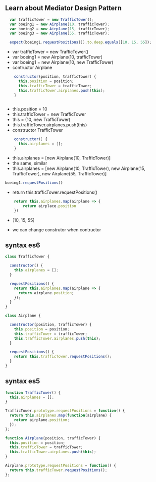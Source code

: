 ## Learn about Mediator Design Pattern

``` javascript
  var trafficTower = new TrafficTower();
  var boeing1 = new Airplane(10, trafficTower);
  var boeing2 = new Airplane(15, trafficTower);
  var boeing3 = new Airplane(55, trafficTower);

  expect(boeing1.requestPositions()).to.deep.equals([10, 15, 55]);
```
- var trafficTower = new TrafficTower()
- var boeing1 = new Airplane(10, trafficTower)
- var boeing1 = new Airplane(10, new TrafficTower)
- contructor Airplane
``` javascript
    constructor(position, trafficTower) {
      this.position = position;
      this.trafficTower = trafficTower;
      this.trafficTower.airplanes.push(this);
    }
  
```
- this.position = 10
- this.trafficTower = new TrafficTower
- this = (10, new TrafficTower)
- this.trafficTower.airplanes.push(this)
- constructor TrafficTower

``` javascript
    constructor() {
      this.airplanes = [];
    }
```
- this.airplanes = [new Airplane(10, TrafficTower)]
- the same, similar
- this.airplanes = [new Airplane(10, TrafficTower),
                    new Airplane(15, TrafficTower),
                    new Airplane(55, TrafficTower)]
```javascript
boeing1.requestPositions()
```
- return this.trafficTower.requestPositions()
``` javascript
    return this.airplanes.map(airplane => {
        return airplace.position
    })
```
- [10, 15, 55]

- we can change construtor when contructor
## syntax es6
``` javascript
class TrafficTower {

  constructor() {
    this.airplanes = [];
  }

  requestPositions() {
    return this.airplanes.map(airplane => {
      return airplane.position;
    });
  }
}

class Airplane {

  constructor(position, trafficTower) {
    this.position = position;
    this.trafficTower = trafficTower;
    this.trafficTower.airplanes.push(this);
  }

  requestPositions() {
    return this.trafficTower.requestPositions();
  }
}
```
## syntax es5
``` javascript
function TrafficTower() {
  this.airplanes = [];
}

TrafficTower.prototype.requestPositions = function() {
  return this.airplanes.map(function(airplane) {
    return airplane.position;
  });
};

function Airplane(position, trafficTower) {
  this.position = position;
  this.trafficTower = trafficTower;
  this.trafficTower.airplanes.push(this);
}

Airplane.prototype.requestPositions = function() {
  return this.trafficTower.requestPositions();
};
```